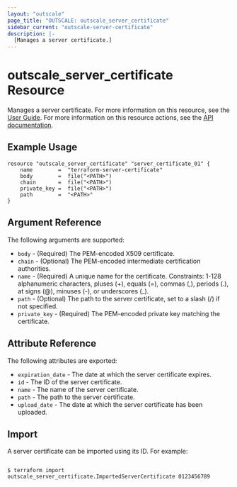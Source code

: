 ```yaml
---
layout: "outscale"
page_title: "OUTSCALE: outscale_server_certificate"
sidebar_current: "outscale-server-certificate"
description: |-
  [Manages a server certificate.]
---
```


# outscale_server_certificate Resource

Manages a server certificate.
For more information on this resource, see the [User Guide](https://wiki.outscale.net/display/EN/About+Server+Certificates+in+EIM).
For more information on this resource actions, see the [API documentation](https://docs.outscale.com/api#3ds-outscale-api-servercertificate).

## Example Usage

```hcl
resource "outscale_server_certificate" "server_certificate_01" { 
    name        =  "terraform-server-certificate"
    body        =  file("<PATH>")
    chain       =  file("<PATH>")
    private_key =  file("<PATH>")
    path        =  "<PATH>"
}
```


## Argument Reference

The following arguments are supported:

* `body` - (Required) The PEM-encoded X509 certificate.
* `chain` - (Optional) The PEM-encoded intermediate certification authorities.
* `name` - (Required) A unique name for the certificate. Constraints: 1-128 alphanumeric characters, pluses (+), equals (=), commas (,), periods (.), at signs (@), minuses (-), or underscores (_).
* `path` - (Optional) The path to the server certificate, set to a slash (/) if not specified.
* `private_key` - (Required) The PEM-encoded private key matching the certificate.

## Attribute Reference

The following attributes are exported:

* `expiration_date` - The date at which the server certificate expires.
* `id` - The ID of the server certificate.
* `name` - The name of the server certificate.
* `path` - The path to the server certificate.
* `upload_date` - The date at which the server certificate has been uploaded.

## Import

A server certificate can be imported using its ID. For example:

```console

$ terraform import outscale_server_certificate.ImportedServerCertificate 0123456789

```